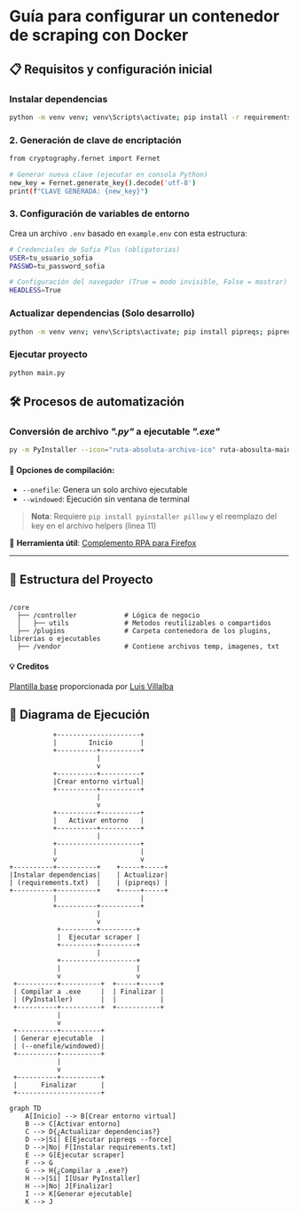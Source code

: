 # Guía para configurar un contenedor de scraping con Docker

## 📋 Requisitos y configuración inicial

### Instalar dependencias

```bash
python -m venv venv; venv\Scripts\activate; pip install -r requirements.txt
```

### 2. Generación de clave de encriptación

```bash
from cryptography.fernet import Fernet

# Generar nueva clave (ejecutar en consola Python)
new_key = Fernet.generate_key().decode('utf-8')
print(f"CLAVE GENERADA: {new_key}")
```

### 3. Configuración de variables de entorno

Crea un archivo `.env` basado en `example.env` con esta estructura:

```bash
# Credenciales de Sofia Plus (obligatorias)
USER=tu_usuario_sofia
PASSWD=tu_password_sofia

# Configuración del navegador (True = modo invisible, False = mostrar)
HEADLESS=True
```

### Actualizar dependencias (Solo desarrollo)

```bash
python -m venv venv; venv\Scripts\activate; pip install pipreqs; pipreqs . --force
```

### Ejecutar proyecto

```bash
python main.py
```

## 🛠️ Procesos de automatización

### Conversión de archivo *".py"* a ejecutable *".exe"*

```bash
py -m PyInstaller --icon="ruta-absoluta-archivo-ico" ruta-abosulta-main-proyecto
```

#### 🚀 Opciones de compilación:

- `--onefile`: Genera un solo archivo ejecutable
- `--windowed`: Ejecución sin ventana de terminal

> **Nota**: Requiere `pip install pyinstaller pillow` y el reemplazo del key en el archivo helpers (linea 11)

🔧 **Herramienta útil**: [Complemento RPA para Firefox](https://addons.mozilla.org/en-US/firefox/addon/rpa/)

---

## 📂 **Estructura del Proyecto**

```

/core
  ├── /controller            # Lógica de negocio
  │   ├── utils              # Metodos reutilizables o compartidos
  ├── /plugins               # Carpeta contenedora de los plugins, librerías o ejecutables
  ├── /vendor                # Contiene archivos temp, imagenes, txt
```

#### 💡 **Creditos**

[Plantilla base](https://github.com/villalbaluis/arquitectura-bots-python) proporcionada por [Luis Villalba](https://github.com/villalbaluis)

## 🔄 Diagrama de Ejecución

               +---------------------+
               |        Inicio       |
               +----------+----------+
                          |
                          v
               +----------+----------+
               |Crear entorno virtual|
               +----------+----------+
                          |
                          v
               +----------+----------+
               |   Activar entorno   |
               +----------+----------+
                          |
               +---------------------+
               |                     |
               v                     v
    +----------+----------+    +-----+-----+
    |Instalar dependencias|    | Actualizar|
    | (requirements.txt)  |    | (pipreqs) |
    +----------+----------+    +-----+-----+
               |                     |
               +----------+----------+
                          |
                          v
                +---------+---------+
                |  Ejecutar scraper |
                +---------+---------+
                          |
                +-------------------+
                |                   |
                v                   v
     +----------+----------+  +-----+-----+
     | Compilar a .exe     |  | Finalizar |
     | (PyInstaller)       |  |           |
     +----------+----------+  +-----------+
                |
                v
     +----------+----------+
     | Generar ejecutable  |
     | (--onefile/windowed)|
     +----------+----------+
                |
                v
     +----------+----------+
     |      Finalizar      |
     +---------------------+


```mermaid
graph TD
    A[Inicio] --> B[Crear entorno virtual]
    B --> C[Activar entorno]
    C --> D{¿Actualizar dependencias?}
    D -->|Sí| E[Ejecutar pipreqs --force]
    D -->|No| F[Instalar requirements.txt]
    E --> G[Ejecutar scraper]
    F --> G
    G --> H{¿Compilar a .exe?}
    H -->|Sí| I[Usar PyInstaller]
    H -->|No| J[Finalizar]
    I --> K[Generar ejecutable]
    K --> J